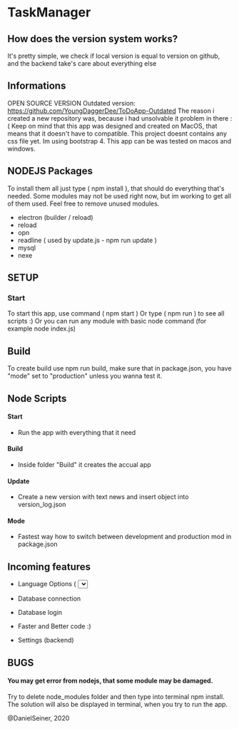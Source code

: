 # TaskManager

## How does the version system works?

It's pretty simple, we check if local version is equal to version on github, and the backend take's care about everything else 

## Informations

OPEN SOURCE VERSION
Outdated version: https://github.com/YoungDaggerDee/ToDoApp-Outdated
The reason i created a new repository was, because i had unsolvable it problem in there :(
Keep on mind that this app was designed and created on MacOS, that means that it doesn't have to compatible.
This project doesnt contains any css file yet. Im using bootstrap 4.
This app can be was tested on macos and windows.

## NODEJS Packages

To install them all just type ( npm install ), that should do everything that's needed.
Some modules may not be used right now, but im working to get all of them used.
Feel free to remove unused modules.

- electron (builder / reload)
- reload
- opn
- readline ( used by update.js - npm run update )
- mysql
- nexe

## SETUP

### Start
To start this app, use command ( npm start )
Or type ( npm run ) to see all scripts :)
Or you can run any module with basic node command (for example node index.js)

## Build

To create build use npm run build, make sure that in package.json, you have "mode" set to "production" unless you wanna test it.

## Node Scripts

#### Start

- Run the app with everything that it need

#### Build

- Inside folder "Build" it creates the accual app

#### Update

- Create a new version with text news and insert object into version_log.json

#### Mode

- Fastest way how to switch between development and production mod in package.json

## Incoming features

- Language Options ( <select> with some most important languages )

- Database connection

- Database login

- Faster and Better code :) 

- Settings (backend)

## BUGS

#### You may get error from nodejs, that some module may be damaged.
Try to delete node_modules folder and then type into terminal npm install.
The solution will also be displayed in terminal, when you try to run the app.

@DanielSeiner, 2020
